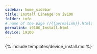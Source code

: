 ```yaml
---
sidebar: home_sidebar
title: Install Lineage on i9100
folder: info
# name of the page (/{{permalink}}.html)
permalink: i9100_Install.html
device: i9100
---
```

{% include templates/device_install.md %}
